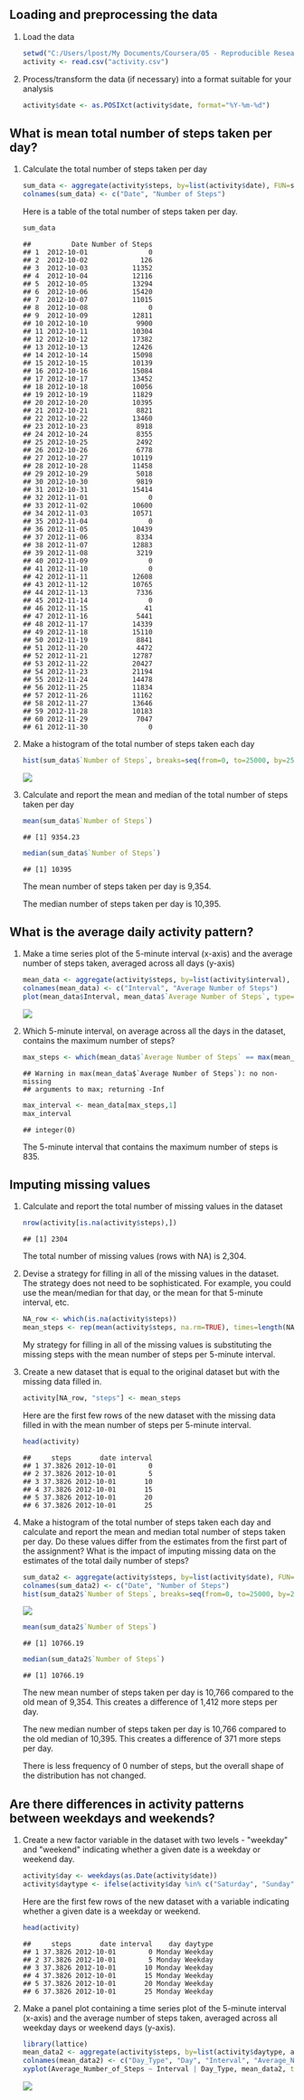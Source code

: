 Loading and preprocessing the data
----------------------------------

1.  Load the data

    ``` r
    setwd("C:/Users/lpost/My Documents/Coursera/05 - Reproducible Research")
    activity <- read.csv("activity.csv")
    ```

2.  Process/transform the data (if necessary) into a format suitable for your analysis

    ``` r
    activity$date <- as.POSIXct(activity$date, format="%Y-%m-%d")
    ```

What is mean total number of steps taken per day?
-------------------------------------------------

1.  Calculate the total number of steps taken per day

    ``` r
    sum_data <- aggregate(activity$steps, by=list(activity$date), FUN=sum, na.rm=TRUE)
    colnames(sum_data) <- c("Date", "Number of Steps")
    ```

    Here is a table of the total number of steps taken per day.

    ``` r
    sum_data
    ```

        ##          Date Number of Steps
        ## 1  2012-10-01               0
        ## 2  2012-10-02             126
        ## 3  2012-10-03           11352
        ## 4  2012-10-04           12116
        ## 5  2012-10-05           13294
        ## 6  2012-10-06           15420
        ## 7  2012-10-07           11015
        ## 8  2012-10-08               0
        ## 9  2012-10-09           12811
        ## 10 2012-10-10            9900
        ## 11 2012-10-11           10304
        ## 12 2012-10-12           17382
        ## 13 2012-10-13           12426
        ## 14 2012-10-14           15098
        ## 15 2012-10-15           10139
        ## 16 2012-10-16           15084
        ## 17 2012-10-17           13452
        ## 18 2012-10-18           10056
        ## 19 2012-10-19           11829
        ## 20 2012-10-20           10395
        ## 21 2012-10-21            8821
        ## 22 2012-10-22           13460
        ## 23 2012-10-23            8918
        ## 24 2012-10-24            8355
        ## 25 2012-10-25            2492
        ## 26 2012-10-26            6778
        ## 27 2012-10-27           10119
        ## 28 2012-10-28           11458
        ## 29 2012-10-29            5018
        ## 30 2012-10-30            9819
        ## 31 2012-10-31           15414
        ## 32 2012-11-01               0
        ## 33 2012-11-02           10600
        ## 34 2012-11-03           10571
        ## 35 2012-11-04               0
        ## 36 2012-11-05           10439
        ## 37 2012-11-06            8334
        ## 38 2012-11-07           12883
        ## 39 2012-11-08            3219
        ## 40 2012-11-09               0
        ## 41 2012-11-10               0
        ## 42 2012-11-11           12608
        ## 43 2012-11-12           10765
        ## 44 2012-11-13            7336
        ## 45 2012-11-14               0
        ## 46 2012-11-15              41
        ## 47 2012-11-16            5441
        ## 48 2012-11-17           14339
        ## 49 2012-11-18           15110
        ## 50 2012-11-19            8841
        ## 51 2012-11-20            4472
        ## 52 2012-11-21           12787
        ## 53 2012-11-22           20427
        ## 54 2012-11-23           21194
        ## 55 2012-11-24           14478
        ## 56 2012-11-25           11834
        ## 57 2012-11-26           11162
        ## 58 2012-11-27           13646
        ## 59 2012-11-28           10183
        ## 60 2012-11-29            7047
        ## 61 2012-11-30               0

2.  Make a histogram of the total number of steps taken each day

    ``` r
    hist(sum_data$`Number of Steps`, breaks=seq(from=0, to=25000, by=2500), col="purple",     xlab="Number of Steps", ylim = c(0,20), main = "Total Number of Steps Per Day")
    ```

    ![](PA1_template_files/figure-markdown_github/unnamed-chunk-5-1.png)

3.  Calculate and report the mean and median of the total number of steps taken per day

    ``` r
    mean(sum_data$`Number of Steps`)
    ```

        ## [1] 9354.23

    ``` r
    median(sum_data$`Number of Steps`)
    ```

        ## [1] 10395

    The mean number of steps taken per day is 9,354.

    The median number of steps taken per day is 10,395.

What is the average daily activity pattern?
-------------------------------------------

1.  Make a time series plot of the 5-minute interval (x-axis) and the average number of steps taken, averaged across all days (y-axis)

    ``` r
    mean_data <- aggregate(activity$steps, by=list(activity$interval), FUN=mean,              na.rm=TRUE)
    colnames(mean_data) <- c("Interval", "Average Number of Steps")
    plot(mean_data$Interval, mean_data$`Average Number of Steps`, type="l", col="purple",     lwd=2, xlab="Interval", ylab="Average Number of Steps", main="Average Number of Steps     Per Interval")
    ```

    ![](PA1_template_files/figure-markdown_github/unnamed-chunk-7-1.png)

2.  Which 5-minute interval, on average across all the days in the dataset, contains the maximum number of steps?

    ``` r
    max_steps <- which(mean_data$`Average Number of Steps` == max(mean_data$`Average          Number of Steps`))
    ```

        ## Warning in max(mean_data$`Average Number of Steps`): no non-missing
        ## arguments to max; returning -Inf

    ``` r
    max_interval <- mean_data[max_steps,1]
    max_interval
    ```

        ## integer(0)

    The 5-minute interval that contains the maximum number of steps is 835.

Imputing missing values
-----------------------

1.  Calculate and report the total number of missing values in the dataset

    ``` r
    nrow(activity[is.na(activity$steps),])
    ```

        ## [1] 2304

    The total number of missing values (rows with NA) is 2,304.

2.  Devise a strategy for filling in all of the missing values in the dataset. The strategy does not need to be sophisticated. For example, you could use the mean/median for that day, or the mean for that 5-minute interval, etc.

    ``` r
    NA_row <- which(is.na(activity$steps))
    mean_steps <- rep(mean(activity$steps, na.rm=TRUE), times=length(NA_row))
    ```

    My strategy for filling in all of the missing values is substituting the missing steps with the mean number of steps per 5-minute interval.

3.  Create a new dataset that is equal to the original dataset but with the missing data filled in.

    ``` r
    activity[NA_row, "steps"] <- mean_steps
    ```

    Here are the first few rows of the new dataset with the missing data filled in with the mean number of steps per 5-minute interval.

    ``` r
    head(activity)
    ```

        ##     steps       date interval
        ## 1 37.3826 2012-10-01        0
        ## 2 37.3826 2012-10-01        5
        ## 3 37.3826 2012-10-01       10
        ## 4 37.3826 2012-10-01       15
        ## 5 37.3826 2012-10-01       20
        ## 6 37.3826 2012-10-01       25

4.  Make a histogram of the total number of steps taken each day and calculate and report the mean and median total number of steps taken per day. Do these values differ from the estimates from the first part of the assignment? What is the impact of imputing missing data on the estimates of the total daily number of steps?

    ``` r
    sum_data2 <- aggregate(activity$steps, by=list(activity$date), FUN=sum)
    colnames(sum_data2) <- c("Date", "Number of Steps")
    hist(sum_data2$`Number of Steps`, breaks=seq(from=0, to=25000, by=2500), col="purple",     xlab="Number of Steps", ylim = c(0,30), main = "Total Number of Steps Per Day with NA     Replaced by Mean")
    ```

    ![](PA1_template_files/figure-markdown_github/unnamed-chunk-13-1.png)

    ``` r
    mean(sum_data2$`Number of Steps`)
    ```

        ## [1] 10766.19

    ``` r
    median(sum_data2$`Number of Steps`)
    ```

        ## [1] 10766.19

    The new mean number of steps taken per day is 10,766 compared to the old mean of 9,354. This creates a difference of 1,412 more steps per day.

    The new median number of steps taken per day is 10,766 compared to the old median of 10,395. This creates a difference of 371 more steps per day.

    There is less frequency of 0 number of steps, but the overall shape of the distribution has not changed.

Are there differences in activity patterns between weekdays and weekends?
-------------------------------------------------------------------------

1.  Create a new factor variable in the dataset with two levels - "weekday" and "weekend" indicating whether a given date is a weekday or weekend day.

    ``` r
    activity$day <- weekdays(as.Date(activity$date))
    activity$daytype <- ifelse(activity$day %in% c("Saturday", "Sunday"), "Weekend",          "Weekday")
    ```

    Here are the first few rows of the new dataset with a variable indicating whether a given date is a weekday or weekend.

    ``` r
    head(activity)
    ```

        ##     steps       date interval    day daytype
        ## 1 37.3826 2012-10-01        0 Monday Weekday
        ## 2 37.3826 2012-10-01        5 Monday Weekday
        ## 3 37.3826 2012-10-01       10 Monday Weekday
        ## 4 37.3826 2012-10-01       15 Monday Weekday
        ## 5 37.3826 2012-10-01       20 Monday Weekday
        ## 6 37.3826 2012-10-01       25 Monday Weekday

2.  Make a panel plot containing a time series plot of the 5-minute interval (x-axis) and the average number of steps taken, averaged across all weekday days or weekend days (y-axis).

    ``` r
    library(lattice)
    mean_data2 <- aggregate(activity$steps, by=list(activity$daytype, activity$day,           activity$interval), mean)
    colnames(mean_data2) <- c("Day_Type", "Day", "Interval", "Average_Number_of_Steps")
    xyplot(Average_Number_of_Steps ~ Interval | Day_Type, mean_data2, type="l", lwd=1,        xlab="Interval", ylab="Average Number of Steps", main="Average Number of Steps Per        Interval by Day Type", layout=c(1,2))
    ```

    ![](PA1_template_files/figure-markdown_github/unnamed-chunk-16-1.png)
